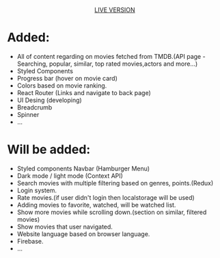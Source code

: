 

<p align="center"> <a href="https://angry-austin-135ebf.netlify.app/">LIVE VERSION</a></p>

# Added:
- All of content regarding on movies fetched from TMDB.(API page - Searching, popular, similar, top rated movies,actors and more...)
- Styled Components
- Progress bar (hover on movie card)
- Colors based on movie ranking.
- React Router (Links and navigate to back page)
- UI Desing (developing)
- Breadcrumb
- Spinner
- ...

# Will be added:
- Styled components Navbar (Hamburger Menu)
- Dark mode / light mode (Context API)
- Search movies with multiple filtering based on genres, points.(Redux)
- Login system.
- Rate movies.(if user didn't login then localstorage will be used)
- Adding movies to favorite, watched, will be watched list.
- Show more movies while scrolling down.(section on similar, filtered movies)
- Show movies that user navigated.
- Website language based on browser language.
- Firebase.
- ...
